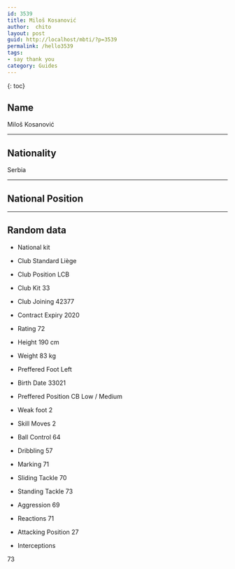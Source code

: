 ```yaml
---
id: 3539
title: Miloš Kosanović
author:  chito 
layout: post
guid: http://localhost/mbti/?p=3539
permalink: /hello3539
tags:
- say thank you
category: Guides
---
```



{: toc}


## Name  
Miloš Kosanović 

* * *

## Nationality  
Serbia 

* * *

## National Position 

* * *

## Random data 

  * National kit 
  * Club 
Standard Liège 

  * Club Position 
LCB 

  * Club Kit 
33 

  * Club Joining 
42377 

  * Contract Expiry 
2020 

  * Rating 
72 

  * Height 
190 cm 

  * Weight 
83 kg 

  * Preffered Foot 
Left 

  * Birth Date 
33021 

  * Preffered Position 
CB Low / Medium 

  * Weak foot 
2 

  * Skill Moves 
2 

  * Ball Control 
64 

  * Dribbling 
57 

  * Marking 
71 

  * Sliding Tackle 
70 

  * Standing Tackle 
73 

  * Aggression 
69 

  * Reactions 
71 

  * Attacking Position 
27 

  * Interceptions 

73</ul>